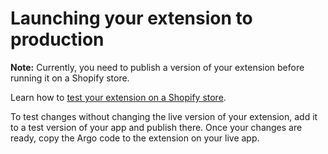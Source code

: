 # Launching your extension to production

**Note:** Currently, you need to publish a version of your extension before running it on a Shopify store.

Learn how to [test your extension on a Shopify store](./TESTING.md#testing-on-shop).

To test changes without changing the live version of your extension, add it to a test version of your app and publish there. Once your changes are ready, copy the Argo code to the extension on your live app.
